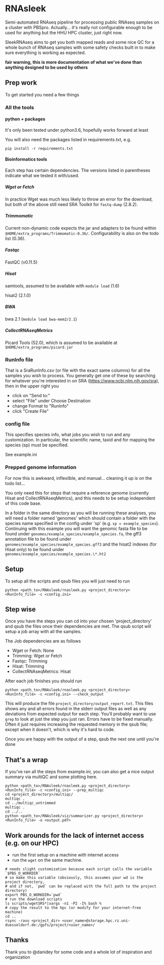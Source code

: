 # RNAsleek
Semi-automated RNAseq pipeline for processing public RNAseq samples on a cluster with PBSpro. 
Actually... it's really not configurable enough to be used for anything but the HHU HPC cluster, just right now.

SleekRNAseq aims to get you both mapped reads and some nice QC for a whole bunch of
RNAseq samples with some safety checks built in to make sure everything is 
working as expected.

**fair warning, this is more documentation of what we've done than anything
designed to be used by others**

## Prep work
To get started you need a few things

### All the tools
#### python + packages
It's only been tested under python3.6, hopefully works forward at least

You will also need the packages listed in requirements.txt, e.g.
```
pip install -r requirements.txt
```

#### Bioinformatics tools
Each step has certain dependencies. The versions 
listed in parentheses
indicate what we tested it with/used.

##### Wget or Fetch
In practice Wget was much less likely to throw an error for
the download, but both of the above still need SRA Toolkit
for `fastq-dump` (2.8.2).

##### Trimmomatic
Current non-dynamic code expects the jar
and adapters to be found within `$HOME/extra_programs/Trimmomatic-0.36/`.
Configurability is also on the todo list (0.36).

##### Fastqc
FastQC (v0.11.5)

##### Hisat
samtools, assumed to be available with `module load` (1.6)

hisat2 (2.1.0)

##### BWA
bwa 2.1 (`module load bwa-mem2/2.1`)

##### CollectRNAseqMetrics
Picard Tools (52.0), which is
assumed to be available at `$HOME/extra_programs/picard.jar`

### RunInfo file
That is a SraRunInfo.csv (or file with the exact same columns) 
for all the samples you wish to process.
You generally get one of these by searching for whatever you're interested in 
on SRA (https://www.ncbi.nlm.nih.gov/sra), then in the upper right you 
- click on "Send to:"
- select "File" under Choose Destination
- change Format to "RunInfo"
- click "Create File"

### config file
This specifies species info, what jobs you wish to run and any customization.
In particular, the scientific name, taxid and for mapping the species (sp)
must be specified.

See example.ini

### Prepped genome information
For now this is awkward, inflexilble, and manual... 
cleaning it up is on the todo list...

You only need this for steps that require a reference genome 
(currently Hisat and CollectRNAseqMetrics), and
this needs to be setup independent of this code base.

In a folder in the same directory as you will be running these
analyses, you will need a folder named 'genomes' which should
contain a folder with the species name specified in the config
under 'sp' (e.g. `sp = example_species`). Continuing with this
example you will want the genomic fasta file to be found
under `genomes/example_species/example_species.fa`, the gff3 annotation
file to be found under `genomes/example_species/example_species.gff3`
and the hisat2 indexes (for Hisat only) to be found under 
`genomes/example_species/example_species.\*.ht2`

## Setup
To setup all the scripts and qsub files you will just need to run
```
python <path_to>/RNAsleek/rnasleek.py <project_directory> <RunInfo_file> -c <config.ini>
```

## Step wise
Once you have the steps you can cd into your chosen 'project_directory'
and qsub the files once their dependencies are met. 
The qsub script will setup a job array with all the
samples.

The Job dependencies are as follows
- Wget or Fetch: None
- Trimming: Wget or Fetch
- Fastqc: Trimming
- Hisat: Trimming
- CollectRNAseqMetrics: Hisat

After each job finishes you should run 
```
python <path_to>/RNAsleek/rnasleek.py <project_directory> <RunInfo_file> -c <config.ini> --check_output
```
This will produce the file `project_directory/output_report.txt`. This files shows
any and all errors found in the stderr output files as well as any deviations from 
expected output for each step. You'll probably want to use `grep` to look at just
the step you just ran. Errors have to be fixed manually. Often it just requires increasing
the requested memory in the qsub file; except when it doesn't, which is why it's hard to code.

Once you are happy with the output of a step, qsub the next one until you're done

## That's a wrap
If you've ran all the steps from example.ini, you can also get a 
nice output summary via multiQC and some plotting here.

```
python <path_to>/RNAsleek/rnasleek.py <project_directory> <RunInfo_file> -c <config.ini> --prep_multiqc
cd <project_directory>/multiqc/
multiqc .
cd ../multiqc_untrimmed
multiqc .
cd ../..
python <path_to>/RNAsleek/viz/summarizer.py <project_directory> <RunInfo_file> -o <output.pdf>
```

## Work arounds for the lack of internet access (e.g. on our HPC)
- run the first setup on a machine _with_ internet access
- run the `wget` on the same machine.
```
# needs slight customization because each script calls the variable `$PBS_O_WORKDIR`
# so make this variable (obviously, this assumes your wd is the project directory,
# and if not, `pwd` can be replaced with the full path to the project directory)
export PBS_O_WORKDIR=`pwd`
# run the download scripts
ls scripts/wgetSRS*|xargs -n1 -P2 -I% bash %
# copy the result to the hpc (or modify for your internet-free machine)
cd ..
rsync -ravu <project_dir> <user_name>@storage.hpc.rz.uni-duesseldorf.de:/gpfs/project/<user_name>/
```

## Thanks
Thank you to @danidey for some code and a whole lot of inspiration and organization
